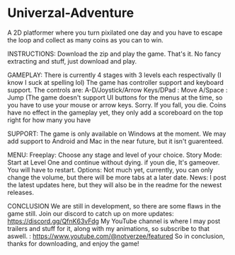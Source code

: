 # Univerzal-Adventure
A 2D platformer where you turn pixilated one day and you have to escape the loop and collect as many coins as you can to win.

INSTRUCTIONS:
Download the zip and play the game. That's it. No fancy extracting and stuff, just download and play.

GAMEPLAY:
There is currently 4 stages with 3 levels each respectivally (I know I suck at spelling lol)
The game has controller support and keyboard support. The controls are:
A-D/Joystick/Arrow Keys/DPad : Move
A/Space : Jump
(The game doesn't support UI buttons for the menus at the time, so you have to use your mouse or arrow keys. Sorry.
If you fall, you die. 
Coins have no effect in the gameplay yet, they only add a scoreboard on the top right for how many you have

SUPPORT:
The game is only available on Windows at the moment. We may add support to Android and Mac in the near future, but it isn't guarenteed.

MENU:
Freeplay: Choose any stage and level of your choice.
Story Mode: Start at Level One and continue without dying. if youn die, It's gameover. You will have to restart.
Options: Not much yet, currently, you can only change the volume, but there will be more tabs at a later date.
News: I post the latest updates here, but they will also be in the readme for the newest releases.

CONCLUSION
We are still in development, so there are some flaws in the game still. Join our discord to catch up on more updates: https://discord.gg/QfnK63vFdg
My YouTube channel is where I may post trailers and stuff for it, along with my animations, so subscribe to that aswell. : https://www.youtube.com/@notverzee/featured
So in conclusion, thanks for downloading, and enjoy the game!
